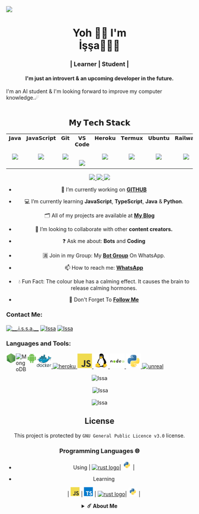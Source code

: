 <img align="center" height="auto" src="https://wallpaperaccess.com/full/3597714.jpg"/>
<h1 align="center">Yoh 👋🏼 I'm <br>İşşa🙂🇰🇪</h1>
<h3 align="center">| Learner | Student |</h3>
<h4 align="center">I'm just an introvert & an upcoming developer in the future.</h3>
<h7 align="left">I'm an AI student & I'm looking forward to improve my computer knowledge.☄<br>
<div align="center">
<img 
  </div>

## 𝗠𝘆 𝗧𝗲𝗰𝗵 𝗦𝘁𝗮𝗰𝗸

<table>
  <tbody>
    <tr valign="top">
      <td width="25%" align="center">
        <span>𝗝𝗮𝘃𝗮</span><br><br><br>
        <img height="64px" src="https://encrypted-tbn0.gstatic.com/images?q=tbn:ANd9GcRV84o9NjI8z-AbUAYruTLmePjWaI5wpLYswg&usqp=CAU">
      </td>
      <td width="25%" align="center">
        <span>𝗝𝗮𝘃𝗮𝗦𝗰𝗿𝗶𝗽𝘁</span><br><br><br>
        <img height="64px" src="https://cdn.svgporn.com/logos/javascript.svg">
      </td>
      <td width="25%" align="center">
        <span>𝗚𝗶𝘁</span><br><br><br>
        <img height="64px" src="https://cdn.svgporn.com/logos/git-icon.svg">
      </td>
      <td width="25%" align="center">
        <span>𝗩𝗦 𝗖𝗼𝗱𝗲</span><br><br><br>
        <img height="64px" src="https://cdn.svgporn.com/logos/visual-studio-code.svg">
        </td>
        <td width="25%" align="center">
        <span>𝗛𝗲𝗿𝗼𝗸𝘂</span><br><br><br>
        <img height="64px" src="https://encrypted-tbn0.gstatic.com/images?q=tbn:ANd9GcSrjNEKK7Z2bPCUtfvtU9scS9wHn_oGMor8uw&usqp=CAU">
        </td>
        <td width="25%" align="center">
        <span>𝗧𝗲𝗿𝗺𝘂𝘅</span><br><br><br>
        <img height="64px" src="https://encrypted-tbn0.gstatic.com/images?q=tbn:ANd9GcTwcw1rbrYJ3o2a1SW1TOYduaDbbKpwGEMJGg&usqp=CAU">
        </td>
        <td width="25%" align="center">
        <span>𝗨𝗯𝘂𝗻𝘁𝘂</span><br><br><br>
        <img height="64px" src="https://encrypted-tbn0.gstatic.com/images?q=tbn:ANd9GcQUTDpTkVnLdGupnrLLQSQTTFIjNt8FG4n9xQ&usqp=CAU">
        </td>
        <td width="25%" align="center">
        <span>𝗥𝗮𝗶𝗹𝘄𝗮𝘆</span><br><br><br>
        <img height="64px" src="https://encrypted-tbn0.gstatic.com/images?q=tbn:ANd9GcTpa38hjbyViY6NaAwQZcnCGtM81q7f7s1VaA&usqp=CAU">
    </tr>
  </tbody>
</table>

<p align="center">
  <a href="https://github.com/Issa2001/Issa2001.git">
    <img src="https://komarev.com/ghpvc/?username=Issa2001&label=Profile%20views&color=ff69b4&label=Profile+Views&style=plastic">

  </a>
  <a href="https://github.com/Issa2001?tab=stars">
    <img src="https://img.shields.io/github/stars/Issa2001?color=ff69b4&label=Stargazers&style=plastic">

  </a>
  <a href="https://github.com/https://github.com/Issa2001?tab=followers">
    <img src="https://img.shields.io/github/followers/Issa2001?color=ff69b4&label=Followers&style=plastic">

  </a>
</p>


- 🚦 I’m currently working on **[GITHUB](https://github.com/Issa2001)**

- 💻 I’m currently learning **JavaScript**, **TypeScript**, **Java** & **Python**.

 🗂 All of my projects are available at **[My Blog](https://github.com/Issa2001)** 


- 👥 I’m looking to collaborate with other **content creators.**

- ❓ Ask me about: **Bots** and **Coding**

- 🈵 Join in my Group: My **[Bot Group](https://chat.whatsapp.com/JlfT6tefKvmIuRsPrkazfA)** On WhatsApp.

- 📫 How to reach me: **[WhatsApp](https://wa.me/254115175696)**

- 💧 Fun Fact: The colour blue has a calming effect. It causes the brain to release calming hormones.

- 📲 Don't Forget To **[Follow Me](https://github.com/Issa2001)**

<h3 align="left">Contact Me:</h3>
<p align="left">
<a href="https://instagram.com/__.i.s.s.a.__" target="blank"><img align="center" src="https://www.freepnglogos.com/uploads/instagram-logo-png-transparent-0.png" alt="__.i.s.s.a.__" height="54" width="54" /></a>
<a href="mailto:Issamoha016@gmail.com" target="blank"><img align="center" src="https://www.freepnglogos.com/uploads/gmail-email-logo-png-16.png" alt="Issa" height="50" width="60" /></a>
<a href="https://t.me/Issamoha2001" target="blank"><img align="center" src="https://www.freepnglogos.com/uploads/telegram-png/telegram-chat-message-mobile-send-file-smartphone-talk-16.png" alt="Issa" height="54" width="54" /></a>

<h3 align="left">Languages and Tools:</h3>
<p align="left"> <a href="https://encrypted-tbn3.gstatic.com/images?q=tbn:ANd9GcSitqGRSVhkpmNXesXUaPuMlXoN69TK3bK2mtcBizOlu38azDUt" </a> <a href="https://www.docker.com/" target="_blank"> <img src="https://raw.githubusercontent.com/devicons/devicon/master/icons/docker/docker-original-wordmark.svg" alt="docker" width="40" height="40"/> </a> <a href= </a> <a href="" alt="grafana" width="40" height="40"/> </a> <a href="https://heroku.com" target="_blank"> <img src="https://www.vectorlogo.zone/logos/heroku/heroku-icon.svg" alt="heroku" width="40" height="40"/> </a>  </a> <a href="https://developer.mozilla.org/en-US/docs/Web/JavaScript" target="_blank"> <img src="https://raw.githubusercontent.com/devicons/devicon/master/icons/javascript/javascript-original.svg" alt="javascript" width="40" height="40"/> </a> <a href="https://www.linux.org/" target="_blank"> <img src="https://raw.githubusercontent.com/devicons/devicon/master/icons/linux/linux-original.svg" alt="linux" width="40" height="40"/> </a> <a href="https://nodejs.org" target="_blank"> <img src="https://raw.githubusercontent.com/devicons/devicon/master/icons/nodejs/nodejs-original-wordmark.svg" alt="nodejs" width="40" height="40"/> </a> </a> <a href="https://www.python.org" target="_blank"> <img src="https://raw.githubusercontent.com/devicons/devicon/master/icons/python/python-original.svg" alt="python" width="40" height="40"/> </a> <a href="https://unrealengine.com/" target="_blank"> <img src="https://encrypted-tbn0.gstatic.com/images?q=tbn:ANd9GcTkpB4OvXQZGfDbQpFbTxQKht8jP43sko7wDA&usqp=CAU" alt="unreal" width="40" height="40"/> </a> <img align="left" alt="Node.js" width="26px" src="https://raw.githubusercontent.com/github/explore/80688e429a7d4ef2fca1e82350fe8e3517d3494d/topics/nodejs/nodejs.png" /> <img align="left" alt="MongoDB" width="30px" src="https://encrypted-tbn0.gstatic.com/images?q=tbn:ANd9GcROG_0IoL7KjgbH0r3JwI1z_s_3MWkqcpqNCQ&usqp=CAU"https://encrypted-tbn0.gstatic.com/images?q=tbn:ANd9GcROG_0IoL7KjgbH0r3JwI1z_s_3MWkqcpqNCQ&usqp=CAU" /> <img align="left" alt="Android" width="26px" src="https://raw.githubusercontent.com/github/explore/80688e429a7d4ef2fca1e82350fe8e3517d3494d/topics/android/android.png" /> </p>
<p><img align="center" src="https://github-readme-stats.vercel.app/api/top-langs?username=Issa2001&show_icons=true&layout=compact&theme=nightowl" alt="Issa" /></p>
<p>&nbsp;<img align="center" src="https://github-readme-stats.vercel.app/api?username=Issa2001&show_icons=true&theme=nightowl" alt="Issa" /></p>
<p><img align="center" src="https://github-readme-streak-stats.herokuapp.com/?user=Issa2001&theme=nightowl" alt="Issa" /></p>

## License
This project is protected by `GNU General Public Licence v3.0` license.

### Programming Languages 🌐

- Using
     | [<img src="https://encrypted-tbn0.gstatic.com/images?q=tbn:ANd9GcS1hg2uFfb8Y4qiFOuB7EJeGz727rJ8ypkKwJoA866H_rnaBi_EpH6xewNP&s=10" alt="rust logo" width="24">](https://www.java.com/en/)|   [<img src="https://raw.githubusercontent.com/github/explore/80688e429a7d4ef2fca1e82350fe8e3517d3494d/topics/python/python.png" alt="python logo" width="24">](https://www.python.org/) | 
     

- Learning

     | [<img src="https://raw.githubusercontent.com/github/explore/80688e429a7d4ef2fca1e82350fe8e3517d3494d/topics/javascript/javascript.png" alt="js logo" width="24">](https://developer.mozilla.org/en-US/docs/Web/JavaScript)  | [<img src="https://raw.githubusercontent.com/github/explore/80688e429a7d4ef2fca1e82350fe8e3517d3494d/topics/typescript/typescript.png" alt="ts logo" width="24">](https://www.typescriptlang.org/) | [<img src="https://encrypted-tbn0.gstatic.com/images?q=tbn:ANd9GcS1hg2uFfb8Y4qiFOuB7EJeGz727rJ8ypkKwJoA866H_rnaBi_EpH6xewNP&s=10" alt="rust logo" width="24">](https://www.java.com/en/)|   [<img src="https://raw.githubusercontent.com/github/explore/80688e429a7d4ef2fca1e82350fe8e3517d3494d/topics/python/python.png" alt="python logo" width="24">](https://www.python.org/) | 

<details>
    <summary><b>☄️ About Me </b></summary><br/>
Hey😍


[Intro]

Name; İşşa

Age; 21 years old☄

Gender; Male👨

Country; Kenya🇰🇪

Sign; Libra♎

Company; Sapphire🈲

Well, I am an IT & AI student. For now I'm focused on Telegram & WhatsApp bots. I like learning new things with others or by my own.😂

Thanks for visiting my profile.❤

Tonashi & see yah! 😉

<img align="center" height="auto" src="https://encrypted-tbn0.gstatic.com/images?q=tbn:ANd9GcRwUJ6GugQVf3zHbOy9Xs4vwN99p8PLvGL--Q&usqp=CAU"/>


